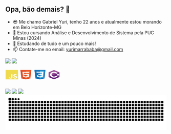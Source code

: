## Opa, bão demais? 👋

- 😎 Me chamo Gabriel Yuri, tenho 22 anos e atualmente estou morando em Belo Horizonte-MG
- 🔭 Estou cursando Análise e Desenvolvimento de Sistema pela PUC Minas (2024)
- 🌱 Estudando de tudo e um pouco mais! 
- 📫 Contate-me no email: yurimarrababa@gmail.com
  
<div>
  <img height="180em" src="https://github-readme-stats.vercel.app/api?username=Gabrielmarra04&show_icons=true&theme=radical">
  <img height="180em" src="https://github-readme-stats.vercel.app/api/top-langs/?username=Gabrielmarra04&hide_progress=true&theme=radical">
  
</div>

<div style="display: inline_block"><br>
  <img align="center" alt="Rafa-Js" height="30" width="40" src="https://raw.githubusercontent.com/devicons/devicon/master/icons/javascript/javascript-plain.svg">
  <img align="center" alt="Rafa-HTML" height="30" width="40" src="https://raw.githubusercontent.com/devicons/devicon/master/icons/html5/html5-original.svg">
  <img align="center" alt="Rafa-CSS" height="30" width="40" src="https://raw.githubusercontent.com/devicons/devicon/master/icons/css3/css3-original.svg">
  <img align="center" alt="Rafa-Csharp" height="30" width="40" src="https://raw.githubusercontent.com/devicons/devicon/master/icons/csharp/csharp-original.svg">
</div>
  
  ##
 
<div> 
  <a href="https://instagram.com/gabriel._marra" target="_blank"><img src="https://img.shields.io/badge/-Instagram-%23E4405F?style=for-the-badge&logo=instagram&logoColor=white" target="_blank"></a>
  <a href = "mailto:yurimarrababa@gmail.com"><img src="https://img.shields.io/badge/-Gmail-%23333?style=for-the-badge&logo=gmail&logoColor=white" target="_blank"></a>
  <a href="https://www.linkedin.com/in/gabriel-marra-126420276/" target="_blank"><img src="https://img.shields.io/badge/-LinkedIn-%230077B5?style=for-the-badge&logo=linkedin&logoColor=white" target="_blank"></a> 
  
</div>

 <picture>
  <source media="(prefers-color-scheme: dark)" srcset="https://raw.githubusercontent.com/Gabrielmarra04/Gabrielmarra04/output/github-contribution-grid-snake-dark.svg">
  <source media="(prefers-color-scheme: light)" srcset="https://raw.githubusercontent.com/Gabrielmarra04/Gabrielmarra04/output/github-contribution-grid-snake.svg">
  <img alt="github contribution grid snake animation" src="https://raw.githubusercontent.com/Gabrielmarra04/Gabrielmarra04/output/github-contribution-grid-snake.svg">
</picture>

</div>
<br><br><br><br>
